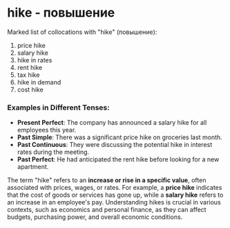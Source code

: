 # hike - повышение

Marked list of collocations with "hike" (повышение):

1. price hike  
2. salary hike  
3. hike in rates  
4. rent hike  
5. tax hike  
6. hike in demand  
7. cost hike  

### Examples in Different Tenses:

- **Present Perfect**: The company has announced a salary hike for all employees this year.  
- **Past Simple**: There was a significant price hike on groceries last month.  
- **Past Continuous**: They were discussing the potential hike in interest rates during the meeting.  
- **Past Perfect**: He had anticipated the rent hike before looking for a new apartment.  

The term "hike" refers to an **increase or rise in a specific value**, often associated with prices, wages, or rates. For example, a **price hike** indicates that the cost of goods or services has gone up, while a **salary hike** refers to an increase in an employee's pay. Understanding hikes is crucial in various contexts, such as economics and personal finance, as they can affect budgets, purchasing power, and overall economic conditions.
